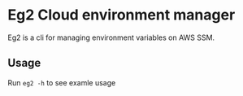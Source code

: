# Eg2 Cloud environment manager

Eg2 is a cli for managing environment variables on AWS SSM.

## Usage

Run `eg2 -h` to see examle usage
